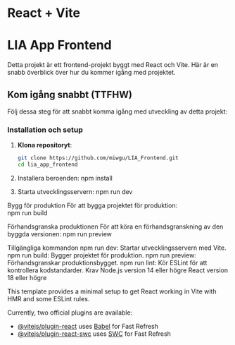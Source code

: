 # React + Vite

# LIA App Frontend

Detta projekt är ett frontend-projekt byggt med React och Vite. Här är en snabb överblick över hur du kommer igång med projektet.

## Kom igång snabbt (TTFHW)

Följ dessa steg för att snabbt komma igång med utveckling av detta projekt:

### Installation och setup

1. **Klona repositoryt**:
   ```bash
   git clone https://github.com/miwgu/LIA_Frontend.git
   cd lia_app_frontend

2. Installera beroenden:
   npm install

3. Starta utvecklingsservern:
   npm run dev


Bygg för produktion
För att bygga projektet för produktion:   
npm run build

Förhandsgranska produktionen
För att köra en förhandsgranskning av den byggda versionen:
npm run preview


Tillgängliga kommandon
npm run dev: Startar utvecklingsservern med Vite.
npm run build: Bygger projektet för produktion.
npm run preview: Förhandsgranskar produktionsbygget.
npm run lint: Kör ESLint för att kontrollera kodstandarder.
Krav
Node.js version 14 eller högre
React version 18 eller högre


This template provides a minimal setup to get React working in Vite with HMR and some ESLint rules.

Currently, two official plugins are available:

- [@vitejs/plugin-react](https://github.com/vitejs/vite-plugin-react/blob/main/packages/plugin-react/README.md) uses [Babel](https://babeljs.io/) for Fast Refresh
- [@vitejs/plugin-react-swc](https://github.com/vitejs/vite-plugin-react-swc) uses [SWC](https://swc.rs/) for Fast Refresh
